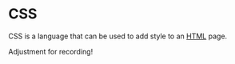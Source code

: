# CSS

CSS is a language that can be used to add style to an [HTML](/wiki/HTML) page.

Adjustment for recording!